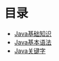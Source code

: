 # 目录
- [Java基础知识](notes/Java/Java知识点/Java基础知识/java基础知识.md)
- [Java基本语法](notes/Java/Java知识点/Java基本语法/java基本语法.md)
- [Java关键字](notes/Java/Java知识点/Java关键字/java关键字.md)